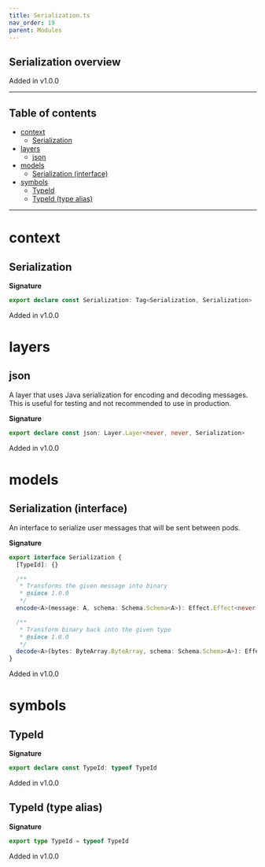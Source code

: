 ```yaml
---
title: Serialization.ts
nav_order: 19
parent: Modules
---
```


## Serialization overview

Added in v1.0.0

---

<h2 class="text-delta">Table of contents</h2>

- [context](#context)
  - [Serialization](#serialization)
- [layers](#layers)
  - [json](#json)
- [models](#models)
  - [Serialization (interface)](#serialization-interface)
- [symbols](#symbols)
  - [TypeId](#typeid)
  - [TypeId (type alias)](#typeid-type-alias)

---

# context

## Serialization

**Signature**

```ts
export declare const Serialization: Tag<Serialization, Serialization>
```

Added in v1.0.0

# layers

## json

A layer that uses Java serialization for encoding and decoding messages.
This is useful for testing and not recommended to use in production.

**Signature**

```ts
export declare const json: Layer.Layer<never, never, Serialization>
```

Added in v1.0.0

# models

## Serialization (interface)

An interface to serialize user messages that will be sent between pods.

**Signature**

```ts
export interface Serialization {
  [TypeId]: {}

  /**
   * Transforms the given message into binary
   * @since 1.0.0
   */
  encode<A>(message: A, schema: Schema.Schema<A>): Effect.Effect<never, ShardError.EncodeError, ByteArray.ByteArray>

  /**
   * Transform binary back into the given type
   * @since 1.0.0
   */
  decode<A>(bytes: ByteArray.ByteArray, schema: Schema.Schema<A>): Effect.Effect<never, ShardError.DecodeError, A>
}
```

Added in v1.0.0

# symbols

## TypeId

**Signature**

```ts
export declare const TypeId: typeof TypeId
```

Added in v1.0.0

## TypeId (type alias)

**Signature**

```ts
export type TypeId = typeof TypeId
```

Added in v1.0.0
